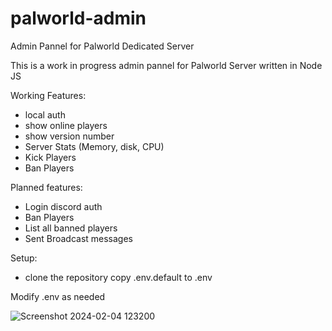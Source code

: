 # palworld-admin

Admin Pannel for Palworld Dedicated Server

This is a work in progress admin pannel for Palworld Server written in Node JS

Working Features:

* local auth
* show online players
* show version number
* Server Stats (Memory, disk, CPU)
* Kick Players
* Ban Players

Planned features:

* Login discord auth
* Ban Players
* List all banned players
* Sent Broadcast messages

Setup:

* clone the repository
copy .env.default to .env

Modify .env as needed

![Screenshot 2024-02-04 123200](https://github.com/acocalypso/palworld-admin/assets/2846629/bcc9d4a8-2327-4735-b9cc-05086f273790)
